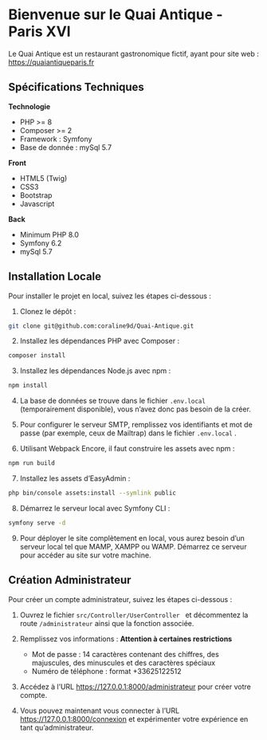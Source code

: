 # Bienvenue sur le Quai Antique - Paris XVI

Le Quai Antique est un restaurant gastronomique fictif, ayant pour site web : https://quaiantiqueparis.fr

## Spécifications Techniques

**Technologie**

- PHP >= 8
- Composer >= 2
- Framework : Symfony
- Base de donnée : mySql 5.7

**Front**

- HTML5 (Twig)
- CSS3
- Bootstrap
- Javascript

**Back**

- Minimum PHP 8.0
- Symfony 6.2
- mySql 5.7

## Installation Locale

Pour installer le projet en local, suivez les étapes ci-dessous :

1. Clonez le dépôt :

```bash
git clone git@github.com:coraline9d/Quai-Antique.git
```

2. Installez les dépendances PHP avec Composer :

```bash
composer install
```

3. Installez les dépendances Node.js avec npm :

```bash
npm install
```

4. La base de données se trouve dans le fichier `.env.local` (temporairement disponible), vous n’avez donc pas besoin de la créer.

5. Pour configurer le serveur SMTP, remplissez vos identifiants et mot de passe (par exemple, ceux de Mailtrap) dans le fichier `.env.local` .

6. Utilisant Webpack Encore, il faut construire les assets avec npm :

```bash
npm run build
```

7. Installez les assets d’EasyAdmin :

```bash
php bin/console assets:install --symlink public
```

8. Démarrez le serveur local avec Symfony CLI :

```bash
symfony serve -d
```

9. Pour déployer le site complètement en local, vous aurez besoin d’un serveur local tel que MAMP, XAMPP ou WAMP. Démarrez ce serveur pour accéder au site sur votre machine.

## Création Administrateur

Pour créer un compte administrateur, suivez les étapes ci-dessous :

1. Ouvrez le fichier `src/Controller/UserController ` et décommentez la route `/administrateur` ainsi que la fonction associée.

2. Remplissez vos informations :
   **Attention à certaines restrictions**

   - Mot de passe : 14 caractères contenant des chiffres, des majuscules, des minuscules et des caractères spéciaux
   - Numéro de téléphone : format +33625122512

3. Accédez à l’URL https://127.0.0.1:8000/administrateur pour créer votre compte.

4. Vous pouvez maintenant vous connecter à l’URL https://127.0.0.1:8000/connexion et expérimenter votre expérience en tant qu’administrateur.
